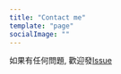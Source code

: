 ```yaml
---
title: "Contact me"
template: "page"
socialImage: ""
---
```


如果有任何問題, 歡迎發[Issue](https://github.com/YiTingLee/yitinglee.github.io/issues)
